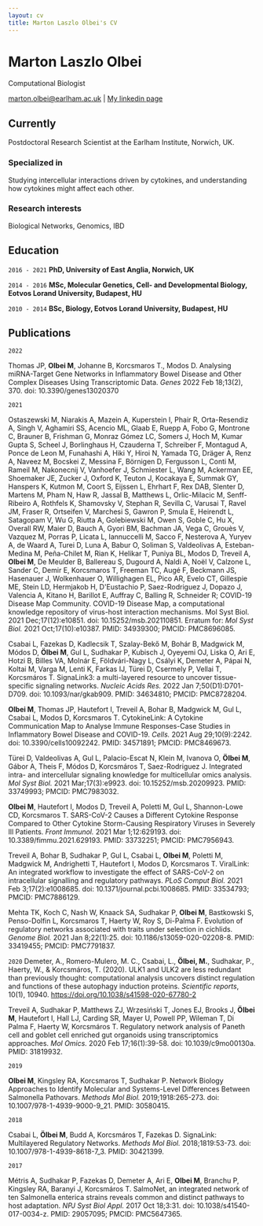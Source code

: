 ```yaml
---
layout: cv
title: Marton Laszlo Olbei's CV
---
```

# Marton Laszlo Olbei
Computational Biologist

<div id="webaddress">
<a href="marton.olbei@earlham.ac.uk">marton.olbei@earlham.ac.uk</a>
| <a href="https://www.linkedin.com/in/marton-olbei/">My linkedin page</a>
</div>


## Currently

Postdoctoral Research Scientist at the Earlham Institute, Norwich, UK.

### Specialized in

Studying intercellular interactions driven by cytokines, and understanding how cytokines might affect each other.
### Research interests

Biological Networks, Genomics, IBD


## Education

`2016 - 2021`
__PhD, University of East Anglia, Norwich, UK__

`2014 - 2016`
__MSc, Molecular Genetics, Cell- and Developmental Biology, Eotvos Lorand University, Budapest, HU__

`2010 - 2014`
__BSc, Biology, Eotvos Lorand University, Budapest, HU__


## Publications
`2022`

Thomas JP, **Olbei M**, Johanne B, Korcsmaros T., Modos D. Analysing miRNA-Target Gene Networks in Inflammatory Bowel Disease and Other Complex Diseases Using Transcriptomic Data. *Genes* 2022 Feb 18;13(2), 370. doi: 10.3390/genes13020370 


`2021`

Ostaszewski M, Niarakis A, Mazein A, Kuperstein I, Phair R, Orta-Resendiz A, Singh V, Aghamiri SS, Acencio ML, Glaab E, Ruepp A, Fobo G, Montrone C, Brauner B, Frishman G, Monraz Gómez LC, Somers J, Hoch M, Kumar Gupta S, Scheel J, Borlinghaus H, Czauderna T, Schreiber F, Montagud A, Ponce de Leon M, Funahashi A, Hiki Y, Hiroi N, Yamada TG, Dräger A, Renz A, Naveez M, Bocskei Z, Messina F, Börnigen D, Fergusson L, Conti M, Rameil M, Nakonecnij V, Vanhoefer J, Schmiester L, Wang M, Ackerman EE, Shoemaker JE, Zucker J, Oxford K, Teuton J, Kocakaya E, Summak GY, Hanspers K, Kutmon M, Coort S, Eijssen L, Ehrhart F, Rex DAB, Slenter D, Martens M, Pham N, Haw R, Jassal B, Matthews L, Orlic-Milacic M, Senff-Ribeiro A, Rothfels K, Shamovsky V, Stephan R, Sevilla C, Varusai T, Ravel JM, Fraser R, Ortseifen V, Marchesi S, Gawron P, Smula E, Heirendt L, Satagopam V, Wu G, Riutta A, Golebiewski M, Owen S, Goble C, Hu X, Overall RW, Maier D, Bauch A, Gyori BM, Bachman JA, Vega C, Grouès V, Vazquez M, Porras P, Licata L, Iannuccelli M, Sacco F, Nesterova A, Yuryev A, de Waard A, Turei D, Luna A, Babur O, Soliman S, Valdeolivas A, Esteban-Medina M, Peña-Chilet M, Rian K, Helikar T, Puniya BL, Modos D, Treveil A, **Olbei M**, De Meulder B, Ballereau S, Dugourd A, Naldi A, Noël V, Calzone L, Sander C, Demir E, Korcsmaros T, Freeman TC, Augé F, Beckmann JS, Hasenauer J, Wolkenhauer O, Willighagen EL, Pico AR, Evelo CT, Gillespie ME, Stein LD, Hermjakob H, D'Eustachio P, Saez-Rodriguez J, Dopazo J, Valencia A, Kitano H, Barillot E, Auffray C, Balling R, Schneider R; COVID-19 Disease Map Community. COVID-19 Disease Map, a computational knowledge repository of virus-host interaction mechanisms. Mol Syst Biol. 2021 Dec;17(12):e10851. doi: 10.15252/msb.202110851. Erratum for: *Mol Syst Biol.* 2021 Oct;17(10):e10387. PMID: 34939300; PMCID: PMC8696085.

Csabai L, Fazekas D, Kadlecsik T, Szalay-Bekő M, Bohár B, Madgwick M, Módos D, **Ölbei M**, Gul L, Sudhakar P, Kubisch J, Oyeyemi OJ, Liska O, Ari E, Hotzi B, Billes VA, Molnár E, Földvári-Nagy L, Csályi K, Demeter A, Pápai N, Koltai M, Varga M, Lenti K, Farkas IJ, Türei D, Csermely P, Vellai T, Korcsmáros T. SignaLink3: a multi-layered resource to uncover tissue-specific signaling networks. *Nucleic Acids Res.* 2022 Jan 7;50(D1):D701-D709. doi: 10.1093/nar/gkab909. PMID: 34634810; PMCID: PMC8728204.

**Olbei M**, Thomas JP, Hautefort I, Treveil A, Bohar B, Madgwick M, Gul L, Csabai L, Modos D, Korcsmaros T. CytokineLink: A Cytokine Communication Map to Analyse Immune Responses-Case Studies in Inflammatory Bowel Disease and COVID-19. *Cells.* 2021 Aug 29;10(9):2242. doi: 10.3390/cells10092242. PMID: 34571891; PMCID: PMC8469673.

Türei D, Valdeolivas A, Gul L, Palacio-Escat N, Klein M, Ivanova O, **Ölbei M**, Gábor A, Theis F, Módos D, Korcsmáros T, Saez-Rodriguez J. Integrated intra- and intercellular signaling knowledge for multicellular omics analysis. *Mol Syst Biol.* 2021 Mar;17(3):e9923. doi: 10.15252/msb.20209923. PMID: 33749993; PMCID: PMC7983032.

**Olbei M**, Hautefort I, Modos D, Treveil A, Poletti M, Gul L, Shannon-Lowe CD, Korcsmaros T. SARS-CoV-2 Causes a Different Cytokine Response Compared to Other Cytokine Storm-Causing Respiratory Viruses in Severely Ill Patients. *Front Immunol.* 2021 Mar 1;12:629193. doi: 10.3389/fimmu.2021.629193. PMID: 33732251; PMCID: PMC7956943.

Treveil A, Bohar B, Sudhakar P, Gul L, Csabai L, **Olbei M**, Poletti M, Madgwick M, Andrighetti T, Hautefort I, Modos D, Korcsmaros T. ViralLink: An integrated workflow to investigate the effect of SARS-CoV-2 on intracellular signalling and regulatory pathways. *PLoS Comput Biol.* 2021 Feb 3;17(2):e1008685. doi: 10.1371/journal.pcbi.1008685. PMID: 33534793; PMCID: PMC7886129.

Mehta TK, Koch C, Nash W, Knaack SA, Sudhakar P, **Olbei M**, Bastkowski S, Penso-Dolfin L, Korcsmaros T, Haerty W, Roy S, Di-Palma F. Evolution of regulatory networks associated with traits under selection in cichlids. *Genome Biol.* 2021 Jan 8;22(1):25. doi: 10.1186/s13059-020-02208-8. PMID: 33419455; PMCID: PMC7791837.

`2020`
Demeter, A., Romero-Mulero, M. C., Csabai, L., **Ölbei, M.**, Sudhakar, P., Haerty, W., & Korcsmáros, T. (2020). ULK1 and ULK2 are less redundant than previously thought: computational analysis uncovers distinct regulation and functions of these autophagy induction proteins. *Scientific reports*, 10(1), 10940. https://doi.org/10.1038/s41598-020-67780-2


Treveil A, Sudhakar P, Matthews ZJ, Wrzesiński T, Jones EJ, Brooks J, **Ölbei M**, Hautefort I, Hall LJ, Carding SR, Mayer U, Powell PP, Wileman T, Di Palma F, Haerty W, Korcsmáros T. Regulatory network analysis of Paneth cell and goblet cell enriched gut organoids using transcriptomics approaches. *Mol Omics.* 2020 Feb 17;16(1):39-58. doi: 10.1039/c9mo00130a. PMID: 31819932.

`2019`

**Olbei M**, Kingsley RA, Korcsmaros T, Sudhakar P. Network Biology Approaches to Identify Molecular and Systems-Level Differences Between Salmonella Pathovars. *Methods Mol Biol.* 2019;1918:265-273. doi: 10.1007/978-1-4939-9000-9_21. PMID: 30580415.


`2018`

Csabai L, **Ölbei M**, Budd A, Korcsmáros T, Fazekas D. SignaLink: Multilayered Regulatory Networks. *Methods Mol Biol.* 2018;1819:53-73. doi: 10.1007/978-1-4939-8618-7_3. PMID: 30421399.

`2017`

Métris A, Sudhakar P, Fazekas D, Demeter A, Ari E, **Olbei M**, Branchu P, Kingsley RA, Baranyi J, Korcsmáros T. SalmoNet, an integrated network of ten Salmonella enterica strains reveals common and distinct pathways to host adaptation. *NPJ Syst Biol Appl.* 2017 Oct 18;3:31. doi: 10.1038/s41540-017-0034-z. PMID: 29057095; PMCID: PMC5647365.





<!-- ### Footer

Last updated: Sep 2020 -->

